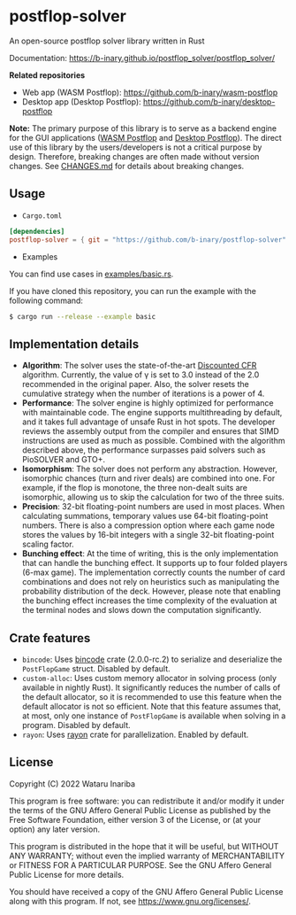 # postflop-solver

An open-source postflop solver library written in Rust

Documentation: https://b-inary.github.io/postflop_solver/postflop_solver/

**Related repositories**
- Web app (WASM Postflop): https://github.com/b-inary/wasm-postflop
- Desktop app (Desktop Postflop): https://github.com/b-inary/desktop-postflop

**Note:**
The primary purpose of this library is to serve as a backend engine for the GUI applications ([WASM Postflop] and [Desktop Postflop]).
The direct use of this library by the users/developers is not a critical purpose by design.
Therefore, breaking changes are often made without version changes.
See [CHANGES.md](CHANGES.md) for details about breaking changes.

[WASM Postflop]: https://github.com/b-inary/wasm-postflop
[Desktop Postflop]: https://github.com/b-inary/desktop-postflop

## Usage

- `Cargo.toml`

```toml
[dependencies]
postflop-solver = { git = "https://github.com/b-inary/postflop-solver" }
```

- Examples

You can find use cases in [examples/basic.rs](examples/basic.rs).

If you have cloned this repository, you can run the example with the following command:

```sh
$ cargo run --release --example basic
```

## Implementation details

- **Algorithm**: The solver uses the state-of-the-art [Discounted CFR] algorithm.
  Currently, the value of γ is set to 3.0 instead of the 2.0 recommended in the original paper.
  Also, the solver resets the cumulative strategy when the number of iterations is a power of 4.
- **Performance**: The solver engine is highly optimized for performance with maintainable code.
  The engine supports multithreading by default, and it takes full advantage of unsafe Rust in hot spots.
  The developer reviews the assembly output from the compiler and ensures that SIMD instructions are used as much as possible.
  Combined with the algorithm described above, the performance surpasses paid solvers such as PioSOLVER and GTO+.
- **Isomorphism**: The solver does not perform any abstraction.
  However, isomorphic chances (turn and river deals) are combined into one.
  For example, if the flop is monotone, the three non-dealt suits are isomorphic, allowing us to skip the calculation for two of the three suits.
- **Precision**: 32-bit floating-point numbers are used in most places.
  When calculating summations, temporary values use 64-bit floating-point numbers.
  There is also a compression option where each game node stores the values by 16-bit integers with a single 32-bit floating-point scaling factor.
- **Bunching effect**: At the time of writing, this is the only implementation that can handle the bunching effect.
  It supports up to four folded players (6-max game).
  The implementation correctly counts the number of card combinations and does not rely on heuristics such as manipulating the probability distribution of the deck.
  However, please note that enabling the bunching effect increases the time complexity of the evaluation at the terminal nodes and slows down the computation significantly.

[Discounted CFR]: https://arxiv.org/abs/1809.04040

## Crate features

- `bincode`: Uses [bincode] crate (2.0.0-rc.2) to serialize and deserialize the `PostFlopGame` struct.
  Disabled by default.
- `custom-alloc`: Uses custom memory allocator in solving process (only available in nightly Rust).
  It significantly reduces the number of calls of the default allocator, so it is recommended to use this feature when the default allocator is not so efficient.
  Note that this feature assumes that, at most, only one instance of `PostFlopGame` is available when solving in a program.
  Disabled by default.
- `rayon`: Uses [rayon] crate for parallelization.
  Enabled by default.

[bincode]: https://github.com/bincode-org/bincode
[rayon]: https://github.com/rayon-rs/rayon

## License

Copyright (C) 2022 Wataru Inariba

This program is free software: you can redistribute it and/or modify it under the terms of the GNU Affero General Public License as published by the Free Software Foundation, either version 3 of the License, or (at your option) any later version.

This program is distributed in the hope that it will be useful, but WITHOUT ANY WARRANTY; without even the implied warranty of MERCHANTABILITY or FITNESS FOR A PARTICULAR PURPOSE.  See the GNU Affero General Public License for more details.

You should have received a copy of the GNU Affero General Public License along with this program.  If not, see <https://www.gnu.org/licenses/>.
